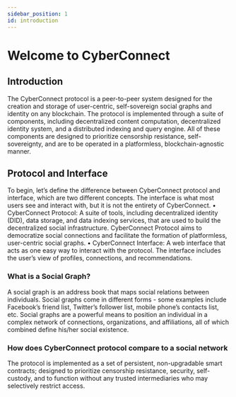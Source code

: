 ```yaml
---
sidebar_position: 1
id: introduction
---
```


# Welcome to CyberConnect

## Introduction

The CyberConnect protocol is a peer-to-peer system designed for the creation and storage of user-centric, self-sovereign social graphs and identity on any blockchain. The protocol is implemented through a suite of components, including decentralized content computation, decentralized identity system, and a distributed indexing and query engine. All of these components are designed to prioritize censorship resistance, self-sovereignty, and are to be operated in a platformless, blockchain-agnostic manner. 

## Protocol and Interface
To begin, let’s define the difference between CyberConnect protocol and interface, which are two different concepts. The interface is what most users see and interact with, but it is not the entirety of CyberConnect. 
•	CyberConnect Protocol: A suite of tools, including decentralized identity (DID), data storage, and data indexing services, that are used to build the decentralized social infrastructure. CyberConnect Protocol aims to democratize social connections and facilitate the formation of platformless, user-centric social graphs.
•	CyberConnect Interface: A web interface that acts as one easy way to interact with the protocol. The interface includes the user’s view of profiles, connections, and recommendations. 

### What is a **Social Graph**?

A social graph is an address book that maps social relations between individuals. 
Social graphs come in different forms - some examples include Facebook’s friend list, Twitter’s follower list, mobile phone’s contacts list, etc. Social graphs are a powerful means to position an individual in a complex network of connections, organizations, and affiliations, all of which combined define his/her social existence. 


### How does CyberConnect protocol compare to a social network
 
The protocol is implemented as a set of persistent, non-upgradable smart contracts; designed to prioritize censorship resistance, security, self-custody, and to function without any trusted intermediaries who may selectively restrict access.
